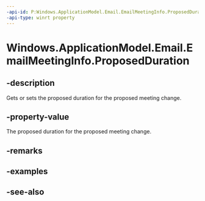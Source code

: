 ----api-id: P:Windows.ApplicationModel.Email.EmailMeetingInfo.ProposedDuration
-api-type: winrt property
---<!-- Property syntaxpublic Windows.Foundation.IReference<Windows.Foundation.TimeSpan> ProposedDuration { get;  set; }--># Windows.ApplicationModel.Email.EmailMeetingInfo.ProposedDuration## -descriptionGets or sets the proposed duration for the proposed meeting change.## -property-valueThe proposed duration for the proposed meeting change.## -remarks## -examples## -see-also